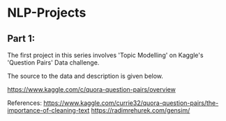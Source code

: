 # NLP-Projects

## Part 1: 

The first project in this series involves 'Topic Modelling' on Kaggle's 'Question Pairs' Data challenge.

The source to the data and description is given below.

https://www.kaggle.com/c/quora-question-pairs/overview



References:
https://www.kaggle.com/currie32/quora-question-pairs/the-importance-of-cleaning-text
https://radimrehurek.com/gensim/
